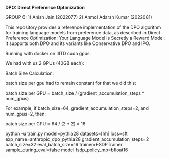 **DPO: Direct Preference Optimization**

GROUP 6: 1) Anish Jain (2022077)
         2) Anmol Adarsh Kumar (2022081)


This repository provides a reference implementation of the DPO algorithm for training language models from preference data, as described in Direct Preference Optimization: Your Language Model is Secretly a Reward Model. It supports both DPO and its variants like Conservative DPO and IPO.

Running with docker on IIITD cuda gpus:

We had with us 2 GPUs (40GB each):

Batch Size Calculation: 

batch size per gpu had to remain constant for that we did this:

batch size per GPU = batch_size / (gradient_accumulation_steps * num_gpus)

For example, if batch_size=64, gradient_accumulation_steps=2, and num_gpus=2, then:

batch size per GPU = 64 / (2 * 2) = 16

python -u train.py model=pythia28 datasets=[hh] loss=sft exp_name=anthropic_dpo_pythia28 gradient_accumulation_steps=2 batch_size=32 eval_batch_size=16 trainer=FSDPTrainer sample_during_eval=false model.fsdp_policy_mp=bfloat16


